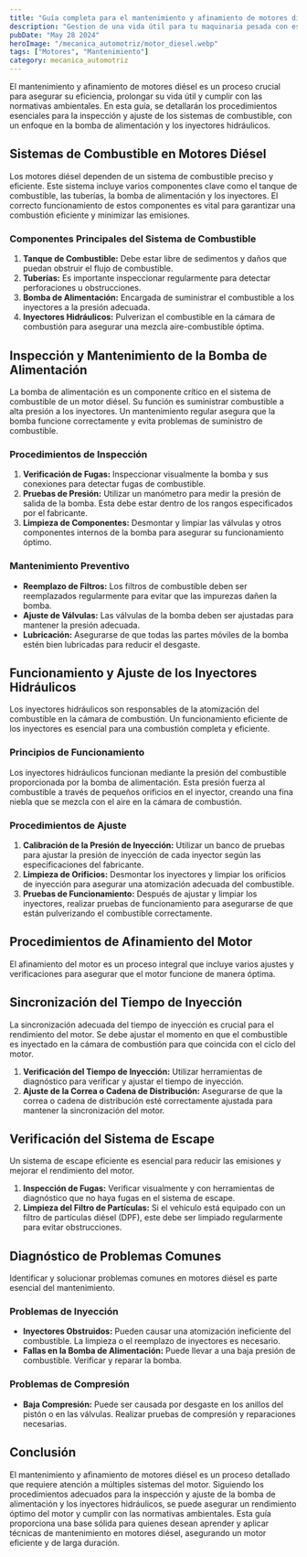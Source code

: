 ```yaml
---
title: "Guía completa para el mantenimiento y afinamiento de motores diésel"
description: "Gestion de una vida útil para tu maquinaria pesada con estrategias efectivas de mantenimiento y renovación."
pubDate: "May 28 2024"
heroImage: "/mecanica_automotriz/motor_diesel.webp"
tags: ["Motores", "Mantenimiento"]
category: mecanica_automotriz
---
```


El mantenimiento y afinamiento de motores diésel es un proceso crucial para asegurar su eficiencia, prolongar su vida útil y cumplir con las normativas ambientales. En esta guía, se detallarán los procedimientos esenciales para la inspección y ajuste de los sistemas de combustible, con un enfoque en la bomba de alimentación y los inyectores hidráulicos.

## Sistemas de Combustible en Motores Diésel

Los motores diésel dependen de un sistema de combustible preciso y eficiente. Este sistema incluye varios componentes clave como el tanque de combustible, las tuberías, la bomba de alimentación y los inyectores. El correcto funcionamiento de estos componentes es vital para garantizar una combustión eficiente y minimizar las emisiones.

### Componentes Principales del Sistema de Combustible

1. **Tanque de Combustible:** Debe estar libre de sedimentos y daños que puedan obstruir el flujo de combustible.
2. **Tuberías:** Es importante inspeccionar regularmente para detectar perforaciones u obstrucciones.
3. **Bomba de Alimentación:** Encargada de suministrar el combustible a los inyectores a la presión adecuada.
4. **Inyectores Hidráulicos:** Pulverizan el combustible en la cámara de combustión para asegurar una mezcla aire-combustible óptima.

## Inspección y Mantenimiento de la Bomba de Alimentación

La bomba de alimentación es un componente crítico en el sistema de combustible de un motor diésel. Su función es suministrar combustible a alta presión a los inyectores. Un mantenimiento regular asegura que la bomba funcione correctamente y evita problemas de suministro de combustible.

### Procedimientos de Inspección

1. **Verificación de Fugas:** Inspeccionar visualmente la bomba y sus conexiones para detectar fugas de combustible.
2. **Pruebas de Presión:** Utilizar un manómetro para medir la presión de salida de la bomba. Esta debe estar dentro de los rangos especificados por el fabricante.
3. **Limpieza de Componentes:** Desmontar y limpiar las válvulas y otros componentes internos de la bomba para asegurar su funcionamiento óptimo.

### Mantenimiento Preventivo

- **Reemplazo de Filtros:** Los filtros de combustible deben ser reemplazados regularmente para evitar que las impurezas dañen la bomba.
- **Ajuste de Válvulas:** Las válvulas de la bomba deben ser ajustadas para mantener la presión adecuada.
- **Lubricación:** Asegurarse de que todas las partes móviles de la bomba estén bien lubricadas para reducir el desgaste.

## Funcionamiento y Ajuste de los Inyectores Hidráulicos

Los inyectores hidráulicos son responsables de la atomización del combustible en la cámara de combustión. Un funcionamiento eficiente de los inyectores es esencial para una combustión completa y eficiente.

### Principios de Funcionamiento

Los inyectores hidráulicos funcionan mediante la presión del combustible proporcionada por la bomba de alimentación. Esta presión fuerza al combustible a través de pequeños orificios en el inyector, creando una fina niebla que se mezcla con el aire en la cámara de combustión.

### Procedimientos de Ajuste

1. **Calibración de la Presión de Inyección:** Utilizar un banco de pruebas para ajustar la presión de inyección de cada inyector según las especificaciones del fabricante.
2. **Limpieza de Orificios:** Desmontar los inyectores y limpiar los orificios de inyección para asegurar una atomización adecuada del combustible.
3. **Pruebas de Funcionamiento:** Después de ajustar y limpiar los inyectores, realizar pruebas de funcionamiento para asegurarse de que están pulverizando el combustible correctamente.

## Procedimientos de Afinamiento del Motor

El afinamiento del motor es un proceso integral que incluye varios ajustes y verificaciones para asegurar que el motor funcione de manera óptima.

## Sincronización del Tiempo de Inyección

La sincronización adecuada del tiempo de inyección es crucial para el rendimiento del motor. Se debe ajustar el momento en que el combustible es inyectado en la cámara de combustión para que coincida con el ciclo del motor.

1. **Verificación del Tiempo de Inyección:** Utilizar herramientas de diagnóstico para verificar y ajustar el tiempo de inyección.
2. **Ajuste de la Correa o Cadena de Distribución:** Asegurarse de que la correa o cadena de distribución esté correctamente ajustada para mantener la sincronización del motor.

## Verificación del Sistema de Escape

Un sistema de escape eficiente es esencial para reducir las emisiones y mejorar el rendimiento del motor.

1. **Inspección de Fugas:** Verificar visualmente y con herramientas de diagnóstico que no haya fugas en el sistema de escape.
2. **Limpieza del Filtro de Partículas:** Si el vehículo está equipado con un filtro de partículas diésel (DPF), este debe ser limpiado regularmente para evitar obstrucciones.

## Diagnóstico de Problemas Comunes

Identificar y solucionar problemas comunes en motores diésel es parte esencial del mantenimiento.

### Problemas de Inyección

- **Inyectores Obstruidos:** Pueden causar una atomización ineficiente del combustible. La limpieza o el reemplazo de inyectores es necesario.
- **Fallas en la Bomba de Alimentación:** Puede llevar a una baja presión de combustible. Verificar y reparar la bomba.

### Problemas de Compresión

- **Baja Compresión:** Puede ser causada por desgaste en los anillos del pistón o en las válvulas. Realizar pruebas de compresión y reparaciones necesarias.

## Conclusión

El mantenimiento y afinamiento de motores diésel es un proceso detallado que requiere atención a múltiples sistemas del motor. Siguiendo los procedimientos adecuados para la inspección y ajuste de la bomba de alimentación y los inyectores hidráulicos, se puede asegurar un rendimiento óptimo del motor y cumplir con las normativas ambientales. Esta guía proporciona una base sólida para quienes desean aprender y aplicar técnicas de mantenimiento en motores diésel, asegurando un motor eficiente y de larga duración.
